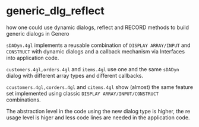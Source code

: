 # generic_dlg_reflect
how one could use dynamic dialogs, reflect and RECORD methods to build generic dialogs in Genero

`sDADyn.4gl` implements a reusable combination of `DISPLAY ARRAY/INPUT` and `CONSTRUCT` with dynamic dialogs and a callback mechanism via Interfaces into application code.

`customers.4gl,orders.4gl` and `items.4gl` use one and the same `sDADyn` dialog with different array types and different callbacks.

`ccustomers.4gl,corders.4gl` and `citems.4gl` show (almost) the same feature set implemented using classic `DISPLAY ARRAY/INPUT/CONSTRUCT` combinations.

The abstraction level in the code using the new dialog type is higher, the re usage level is higer and less code lines are needed in the application code.
